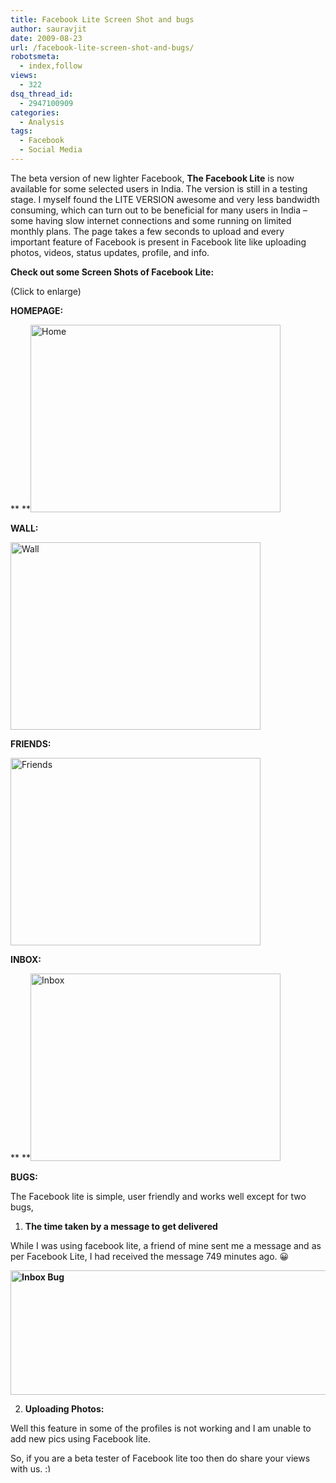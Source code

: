 ```yaml
---
title: Facebook Lite Screen Shot and bugs
author: sauravjit
date: 2009-08-23
url: /facebook-lite-screen-shot-and-bugs/
robotsmeta:
  - index,follow
views:
  - 322
dsq_thread_id:
  - 2947100909
categories:
  - Analysis
tags:
  - Facebook
  - Social Media
---
```

The beta version of new lighter Facebook, **The Facebook Lite** is now available for some selected users in India. The version is still in a testing stage. I myself found the LITE VERSION awesome and very less bandwidth consuming, which can turn out to be beneficial for many users in India &#8211; some having slow internet connections and some running on limited monthly plans. The page takes a few seconds to upload and every important feature of Facebook is present in Facebook lite like uploading photos, videos, status updates, profile, and info.

**Check out some Screen Shots of Facebook Lite:**

(Click to enlarge)

**HOMEPAGE:**

** **[<img class="wp-image-51778" src="http://cdn.devilsworkshop.org/files/2009/08/Home1-600x450.jpg" alt="Home" width="400" height="300" />][1]

**WALL:**

[<img src="http://cdn.devilsworkshop.org/files/2009/08/Wall-600x450.jpg" alt="Wall" width="400" height="300" />][2]

**FRIENDS:**

[<img src="http://cdn.devilsworkshop.org/files/2009/08/Friends-600x450.jpg" alt="Friends" width="400" height="300" />][3]

**INBOX:**

** **[<img src="http://cdn.devilsworkshop.org/files/2009/08/Inbox1-600x450.jpg" alt="Inbox" width="400" height="300" />][4]

**BUGS:**

The Facebook lite is simple, user friendly and works well except for two bugs,

1. **The time taken by a message to get delivered**

While I was using facebook lite, a friend of mine sent me a message and as per Facebook Lite, I had received the message 749 minutes ago. 😀

**<img src="http://cdn.devilsworkshop.org/files/2009/08/Inbox-Bug1.jpg" alt="Inbox Bug" width="531" height="199" />**

2. **Uploading Photos:**

Well this feature in some of the profiles is not working and I am unable to add new pics using Facebook lite.

So, if you are a beta tester of Facebook lite too then do share your views with us. <img src="http://devilsworkshop.org/wp-includes/images/smilies/simple-smile.png" alt=":)" class="wp-smiley" style="height: 1em; max-height: 1em;" />

 [1]: http://cdn.devilsworkshop.org/files/2009/08/Home1.jpg
 [2]: http://cdn.devilsworkshop.org/files/2009/08/Wall.jpg
 [3]: http://cdn.devilsworkshop.org/files/2009/08/Friends.jpg
 [4]: http://cdn.devilsworkshop.org/files/2009/08/Inbox1.jpg
